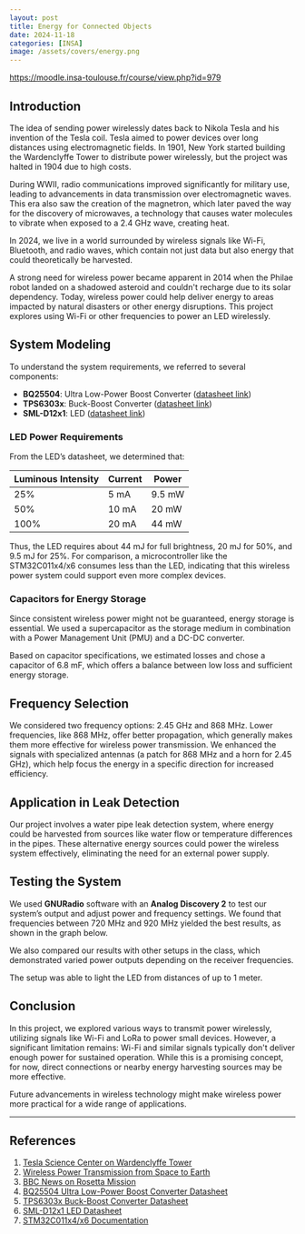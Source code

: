 ```yaml
---
layout: post
title: Energy for Connected Objects
date: 2024-11-18
categories: [INSA]
image: /assets/covers/energy.png
---
```



https://moodle.insa-toulouse.fr/course/view.php?id=979


## Introduction

The idea of sending power wirelessly dates back to Nikola Tesla and his invention of the Tesla coil. Tesla aimed to power devices over long distances using electromagnetic fields. In 1901, New York started building the Wardenclyffe Tower to distribute power wirelessly, but the project was halted in 1904 due to high costs.

During WWII, radio communications improved significantly for military use, leading to advancements in data transmission over electromagnetic waves. This era also saw the creation of the magnetron, which later paved the way for the discovery of microwaves, a technology that causes water molecules to vibrate when exposed to a 2.4 GHz wave, creating heat.

In 2024, we live in a world surrounded by wireless signals like Wi-Fi, Bluetooth, and radio waves, which contain not just data but also energy that could theoretically be harvested.

A strong need for wireless power became apparent in 2014 when the Philae robot landed on a shadowed asteroid and couldn't recharge due to its solar dependency. Today, wireless power could help deliver energy to areas impacted by natural disasters or other energy disruptions. This project explores using Wi-Fi or other frequencies to power an LED wirelessly.

## System Modeling

To understand the system requirements, we referred to several components:

- **BQ25504**: Ultra Low-Power Boost Converter ([datasheet link](https://www.ti.com/lit/ds/symlink/bq25504.pdf))
- **TPS6303x**: Buck-Boost Converter ([datasheet link](https://www.ti.com/lit/ds/symlink/tps63030.pdf))
- **SML-D12x1**: LED ([datasheet link](https://www.tme.eu/Document/932347758f1894d9ef5e9a8053d7c609/SML-D12Y1WT86.pdf))

### LED Power Requirements

From the LED’s datasheet, we determined that:

| Luminous Intensity | Current | Power  |
|--------------------|---------|--------|
| 25%                | 5 mA    | 9.5 mW |
| 50%                | 10 mA   | 20 mW  |
| 100%               | 20 mA   | 44 mW  |

Thus, the LED requires about 44 mJ for full brightness, 20 mJ for 50%, and 9.5 mJ for 25%. For comparison, a microcontroller like the STM32C011x4/x6 consumes less than the LED, indicating that this wireless power system could support even more complex devices.

### Capacitors for Energy Storage

Since consistent wireless power might not be guaranteed, energy storage is essential. We used a supercapacitor as the storage medium in combination with a Power Management Unit (PMU) and a DC-DC converter.

Based on capacitor specifications, we estimated losses and chose a capacitor of 6.8 mF, which offers a balance between low loss and sufficient energy storage.

## Frequency Selection

We considered two frequency options: 2.45 GHz and 868 MHz. Lower frequencies, like 868 MHz, offer better propagation, which generally makes them more effective for wireless power transmission. We enhanced the signals with specialized antennas (a patch for 868 MHz and a horn for 2.45 GHz), which help focus the energy in a specific direction for increased efficiency.

## Application in Leak Detection

Our project involves a water pipe leak detection system, where energy could be harvested from sources like water flow or temperature differences in the pipes. These alternative energy sources could power the wireless system effectively, eliminating the need for an external power supply.

## Testing the System

We used **GNURadio** software with an **Analog Discovery 2** to test our system’s output and adjust power and frequency settings. We found that frequencies between 720 MHz and 920 MHz yielded the best results, as shown in the graph below.

We also compared our results with other setups in the class, which demonstrated varied power outputs depending on the receiver frequencies.

The setup was able to light the LED from distances of up to 1 meter.

## Conclusion

In this project, we explored various ways to transmit power wirelessly, utilizing signals like Wi-Fi and LoRa to power small devices. However, a significant limitation remains: Wi-Fi and similar signals typically don't deliver enough power for sustained operation. While this is a promising concept, for now, direct connections or nearby energy harvesting sources may be more effective.

Future advancements in wireless technology might make wireless power more practical for a wide range of applications.

---

## References

1. [Tesla Science Center on Wardenclyffe Tower](https://teslasciencecenter.org/history/tower/)
2. [Wireless Power Transmission from Space to Earth](https://www.independent.co.uk/space/space-earth-wireless-power-beamed-b2353588.html)
3. [BBC News on Rosetta Mission](https://www.bbc.com/news/science-environment-30034060)
4. [BQ25504 Ultra Low-Power Boost Converter Datasheet](https://www.ti.com/lit/ds/symlink/bq25504.pdf)
5. [TPS6303x Buck-Boost Converter Datasheet](https://www.ti.com/lit/ds/symlink/tps63030.pdf)
6. [SML-D12x1 LED Datasheet](https://www.tme.eu/Document/932347758f1894d9ef5e9a8053d7c609/SML-D12Y1WT86.pdf)
7. [STM32C011x4/x6 Documentation](https://www.st.com/en/microcontrollers-microprocessors/stm32c011j4.html?icmp=tt40742_gl_lnkon_sep2024#sample-buy)